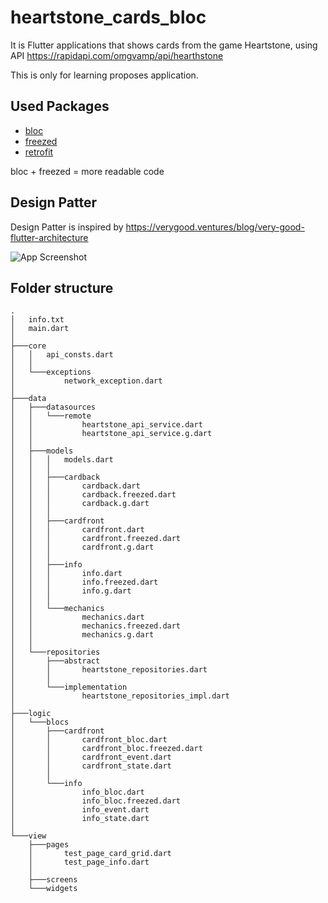 # heartstone_cards_bloc

It is Flutter applications that shows cards from the game Heartstone, using API  https://rapidapi.com/omgvamp/api/hearthstone

This is only for learning proposes application.

## Used Packages

- [bloc](https://pub.dev/packages/flutter_bloc) 
- [freezed](https://pub.dev/packages/freezed)
- [retrofit](https://pub.dev/packages/retrofit)

bloc + freezed = more readable code

## Design Patter

Design Patter is inspired by https://verygood.ventures/blog/very-good-flutter-architecture

![App Screenshot](https://uploads-ssl.webflow.com/5ee12d8e99cde2e20255c16c/624df076fd4c9839d08aec16_very_good_architecture_diagram.png)

## Folder structure

    .
    │   info.txt             
    │   main.dart
    │
    ├───core                        
    │   │   api_consts.dart
    │   │
    │   └───exceptions
    │           network_exception.dart
    │
    ├───data               
    │   ├───datasources
    │   │   └───remote
    │   │           heartstone_api_service.dart
    │   │           heartstone_api_service.g.dart
    │   │
    │   ├───models
    │   │   │   models.dart
    │   │   │
    │   │   ├───cardback
    │   │   │       cardback.dart
    │   │   │       cardback.freezed.dart
    │   │   │       cardback.g.dart
    │   │   │
    │   │   ├───cardfront
    │   │   │       cardfront.dart
    │   │   │       cardfront.freezed.dart
    │   │   │       cardfront.g.dart
    │   │   │
    │   │   ├───info
    │   │   │       info.dart
    │   │   │       info.freezed.dart
    │   │   │       info.g.dart
    │   │   │
    │   │   └───mechanics
    │   │           mechanics.dart
    │   │           mechanics.freezed.dart
    │   │           mechanics.g.dart
    │   │
    │   └───repositories
    │       ├───abstract
    │       │       heartstone_repositories.dart
    │       │
    │       └───implementation
    │               heartstone_repositories_impl.dart
    │
    ├───logic
    │   └───blocs
    │       ├───cardfront
    │       │       cardfront_bloc.dart
    │       │       cardfront_bloc.freezed.dart
    │       │       cardfront_event.dart
    │       │       cardfront_state.dart
    │       │
    │       └───info
    │               info_bloc.dart
    │               info_bloc.freezed.dart
    │               info_event.dart
    │               info_state.dart
    │
    └───view
        ├───pages
        │       test_page_card_grid.dart
        │       test_page_info.dart
        │
        ├───screens
        └───widgets       
     
